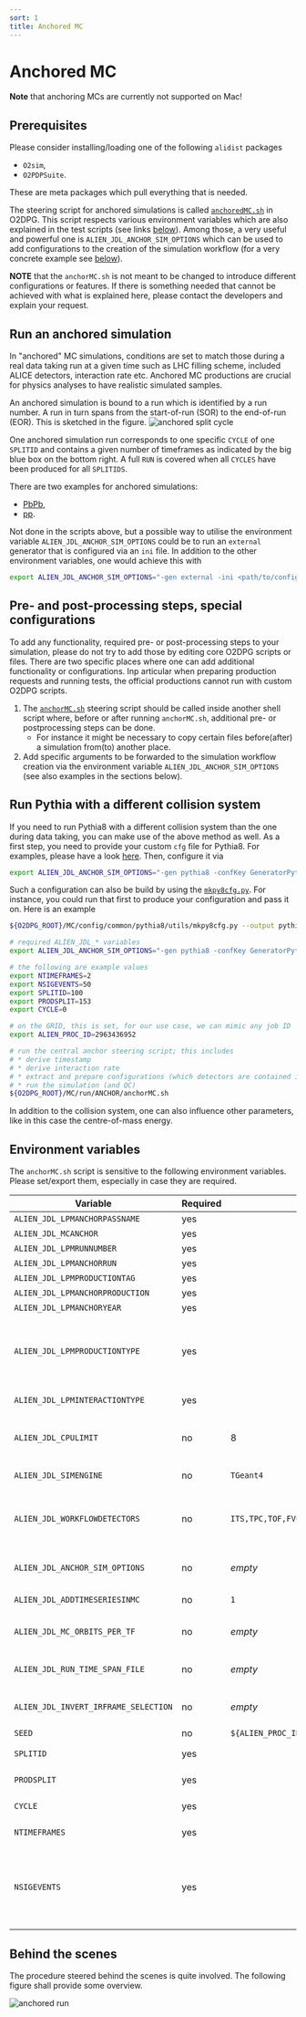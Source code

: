 ```yaml
---
sort: 1
title: Anchored MC
---
```


# Anchored MC

**Note** that anchoring MCs are currently not supported on Mac!

## Prerequisites

Please consider installing/loading one of the following `alidist` packages

* `O2sim`,
* `O2PDPSuite`.

These are meta packages which pull everything that is needed.

The steering script for anchored simulations is called [`anchoredMC.sh`](https://github.com/AliceO2Group/O2DPG/blob/master/MC/run/ANCHOR/anchorMC.sh) in O2DPG.
This script respects various environment variables which are also explained in the test scripts (see links [below](#run-an-anchored-simulation)).
Among those, a very useful and powerful one is `ALIEN_JDL_ANCHOR_SIM_OPTIONS` which can be used to add configurations to the creation of the simulation workflow (for a very concrete example see [below](#run-pythia-with-a-different-collision-system)).

**NOTE** that the `anchorMC.sh` is not meant to be changed to introduce different configurations or features. If there is something needed that cannot be achieved with what is explained here, please contact the developers and explain your request.

## Run an anchored simulation

In "anchored" MC simulations, conditions are set to match those during a real data taking run at a given time such as LHC filling scheme, included ALICE detectors, interaction rate etc.
Anchored MC productions are crucial for physics analyses to have realistic simulated samples.

An anchored simulation is bound to a run which is identified by a run number. A run in turn spans from the start-of-run (SOR) to the end-of-run (EOR). This is sketched in the figure.
![anchored split cycle](../images/anchored_split_cycle.png)

One anchored simulation run corresponds to one specific `CYCLE` of one `SPLITID` and contains a given number of timeframes as indicated by the big blue box on the bottom right.
A full `RUN` is covered when all `CYCLES` have been produced for all `SPLITIDS`.

There are two examples for anchored simulations:

* [PbPb](https://github.com/AliceO2Group/O2DPG/blob/master/MC/run/ANCHOR/tests/test_anchor_2023_apass2_PbPb.sh),
* [pp](https://github.com/AliceO2Group/O2DPG/blob/master/MC/run/ANCHOR/tests/test_anchor_2023_apass2_pp.sh).

Not done in the scripts above, but a possible way to utilise the environment variable `ALIEN_JDL_ANCHOR_SIM_OPTIONS` could be to run an `external` generator that is configured via an `ini` file. In addition to the other environment variables, one would achieve this with
```bash
export ALIEN_JDL_ANCHOR_SIM_OPTIONS="-gen external -ini <path/to/config.ini>"
```

## Pre- and post-processing steps, special configurations

To add any functionality, required pre- or post-processing steps to your simulation, please do not try to add those by editing core O2DPG scripts or files. There are two specific places where one can add additional functionality or configurations.
Inp articular when preparing production requests and running tests, the official productions cannot run with custom O2DPG scripts.

1. The [`anchorMC.sh`](https://github.com/AliceO2Group/O2DPG/blob/master/MC/run/ANCHOR/anchorMC.sh) steering script should be called inside another shell script where, before or after running `anchorMC.sh`, additional pre- or postprocessing steps can be done.
    * For instance it might be necessary to copy certain files before(after) a simulation from(to) another place.
1. Add specific arguments to be forwarded to the simulation workflow creation via the environment variable `ALIEN_JDL_ANCHOR_SIM_OPTIONS` (see also examples in the sections below).

## Run Pythia with a different collision system

If you need to run Pythia8 with a different collision system than the one during data taking, you can make use of the above method as well.
As a first step, you need to provide your custom `cfg` file for Pythia8. For examples, please have a look [here](https://github.com/AliceO2Group/AliceO2/tree/dev/Generators/share/egconfig).
Then, configure it via
```bash
export ALIEN_JDL_ANCHOR_SIM_OPTIONS="-gen pythia8 -confKey GeneratorPythia8.config=<pth/to/pythia_config.cfg>"
```

Such a configuration can also be build by using the [`mkpy8cfg.py`](https://github.com/AliceO2Group/O2DPG/blob/master/MC/config/common/pythia8/utils/mkpy8cfg.py).
For instance, you could run that first to produce your configuration and pass it on. Here is an example
```bash
${O2DPG_ROOT}/MC/config/common/pythia8/utils/mkpy8cfg.py --output pythia8.cfg --seed 5 --idA 2212 --idB 2212 --eCM 5020 --process jets

# required ALIEN_JDL_* variables
export ALIEN_JDL_ANCHOR_SIM_OPTIONS="-gen pythia8 -confKey GeneratorPythia8.config=$(pwd)/pythia8.cfg"

# the following are example values
export NTIMEFRAMES=2
export NSIGEVENTS=50
export SPLITID=100
export PRODSPLIT=153
export CYCLE=0

# on the GRID, this is set, for our use case, we can mimic any job ID
export ALIEN_PROC_ID=2963436952

# run the central anchor steering script; this includes
# * derive timestamp
# * derive interaction rate
# * extract and prepare configurations (which detectors are contained in the run etc.)
# * run the simulation (and QC)
${O2DPG_ROOT}/MC/run/ANCHOR/anchorMC.sh
```

In addition to the collision system, one can also influence other parameters, like in this case the centre-of-mass energy.

## Environment variables

The `anchorMC.sh` script is sensitive to the following environment variables. Please set/export them, especially in case they are required.

| Variable | Required | Default | Comments |
| -------- | -------- | ------- | -------- |
| `ALIEN_JDL_LPMANCHORPASSNAME` | yes | | |
| `ALIEN_JDL_MCANCHOR` | yes | | |
| `ALIEN_JDL_LPMRUNNUMBER` | yes | | |
| `ALIEN_JDL_LPMANCHORRUN` | yes | | |
| `ALIEN_JDL_LPMPRODUCTIONTAG` | yes | | |
| `ALIEN_JDL_LPMANCHORPRODUCTION` | yes | | |
| `ALIEN_JDL_LPMANCHORYEAR` | yes | | |
| `ALIEN_JDL_LPMPRODUCTIONTYPE` | yes | | Of course, that should be set to `MC`. At the  moment, it is still required to be set, but it is foreseen to set this to `MC` by default and remove it from even being configurable. |
| `ALIEN_JDL_LPMINTERACTIONTYPE` | yes | | The interaction type, choose from `pp` or `PbPb` |
| `ALIEN_JDL_CPULIMIT` | no | 8 | The CPU limit that will be **assumed** by the workflow runner. The real limit depends on the machine it is run on. |
| `ALIEN_JDL_SIMENGINE` | no | `TGeant4` | The engine to be used for particle transport. |
| `ALIEN_JDL_WORKFLOWDETECTORS` | no | `ITS,TPC,TOF,FV0,FT0,FDD,MID,MFT,MCH,TRD,EMC,PHS,CPV,HMP,CTP` | This can be a subset of the detectors that were active in reconstruction. If any detector is given here that was not active in reconstruction, it will be ignored. |
| `ALIEN_JDL_ANCHOR_SIM_OPTIONS` | no | *empty* | Any additional simulation options to allow custom user setting. See [example](#run-pythia-with-a-different-collision-system) above. |
| `ALIEN_JDL_ADDTIMESERIESINMC` | no | `1` | Whether or not to run TPC time series. Set to `0` to disable. |
| `ALIEN_JDL_MC_ORBITS_PER_TF` | no | *empty* | Set the length of a timeframe in orbits (Otherwise the GRPECS value is used). |
| `ALIEN_JDL_RUN_TIME_SPAN_FILE` | no | *empty* | Use an file containing bad/good data taking periods. (Same as in async reco). |
| `ALIEN_JDL_INVERT_IRFRAME_SELECTION` | no | *empty* | If set, inverts the selection of the ALIEN_JDL_RUN_TIME_SPAN_FILE file. |
| `SEED` | no | `${ALIEN_PROC_ID:-1}` | Set to seed the simulation. |
| `SPLITID` | yes | | Choose the split to be simulated. See [terminology](#run-an-anchored-simulation) above. |
| `PRODSPLIT` | yes | | Choose the maximum number of splits. See [terminology](#run-an-anchored-simulation) above. |
| `CYCLE` | yes | | Choose the cycle within which to simulated. See [terminology](#run-an-anchored-simulation) above. |
| `NTIMEFRAMES` | yes | | The number of timeframes to be simulated for this split. |
| `NSIGEVENTS` | yes | | The number of signal events to be simulated per timeframe. Note that this is treated as an upper limit. The actual number of events is re-computed based in the interaction rate determined for this split. |

## Behind the scenes

The procedure steered behind the scenes is quite involved. The following figure shall provide some overview.

![anchored run](../images/anchored_run.png)
